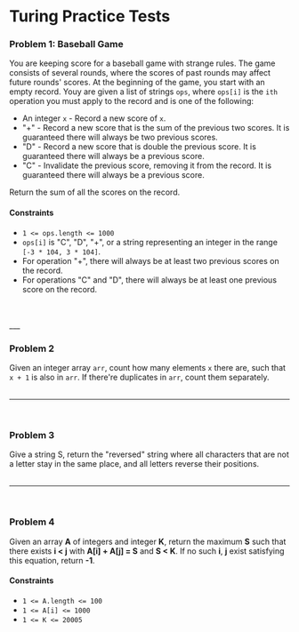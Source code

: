 # Turing Practice Tests

### Problem 1: Baseball Game

You are keeping score for a baseball game with strange rules. The game consists of several rounds, where the scores of past rounds may affect future rounds' scores.
At the beginning of the game, you start with an empty record. Youy are given a list of strings `ops`, where `ops[i]` is the `ith` operation you must apply to the record and is one of the following:
* An integer `x` - Record a new score of `x`.
* "+" - Record a new score that is the sum of the previous two scores. It is guaranteed there will always be two previous scores.
* "D" - Record a new score that is double the previous score. It is guaranteed there will always be a previous score.
* "C" - Invalidate the previous score, removing it from the record. It is guaranteed there will always be a previous score.

Return the sum of all the scores on the record.

#### Constraints
* `1 <= ops.length <= 1000`
* `ops[i]` is "C", "D", "+", or a string representing an integer in the range `[-3 * 104, 3 * 104]`.
* For operation "+", there will always be at least two previous scores on the record.
* For operations "C" and "D", there will always be at least one previous score on the record.
<br>
<br>
___
<br>

### Problem 2

Given an integer array `arr`, count how many elements `x` there are, such that `x + 1` is also in `arr`.
If there're duplicates in `arr`, count them separately.
<br>
<br>
___

<br>

### Problem 3

Give a string S, return the "reversed" string where all characters that are not a letter stay in the same place, and all letters reverse their positions.
<br>
<br>
___

<br>

### Problem 4

Given an array **A** of integers and integer **K**, return the maximum **S** such that there exists **i < j** with **A[i] + A[j] = S** and **S < K**. If no such **i**, **j** exist satisfying this equation, return **-1**. 

#### Constraints
* `1 <= A.length <= 100`
* `1 <= A[i] <= 1000`
* `1 <= K <= 20005`

